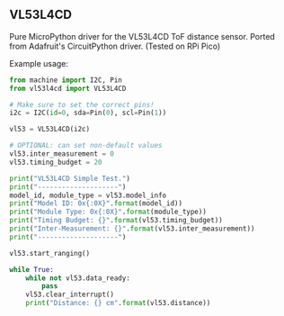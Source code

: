 ## VL53L4CD

Pure MicroPython driver for the VL53L4CD ToF distance sensor. Ported from Adafruit's CircuitPython driver. (Tested on RPi Pico)

Example usage:

```python
from machine import I2C, Pin
from vl53l4cd import VL53L4CD

# Make sure to set the correct pins!
i2c = I2C(id=0, sda=Pin(0), scl=Pin(1))

vl53 = VL53L4CD(i2c)

# OPTIONAL: can set non-default values
vl53.inter_measurement = 0
vl53.timing_budget = 20

print("VL53L4CD Simple Test.")
print("--------------------")
model_id, module_type = vl53.model_info
print("Model ID: 0x{:0X}".format(model_id))
print("Module Type: 0x{:0X}".format(module_type))
print("Timing Budget: {}".format(vl53.timing_budget))
print("Inter-Measurement: {}".format(vl53.inter_measurement))
print("--------------------")

vl53.start_ranging()

while True:
    while not vl53.data_ready:
        pass
    vl53.clear_interrupt()
    print("Distance: {} cm".format(vl53.distance))
```
